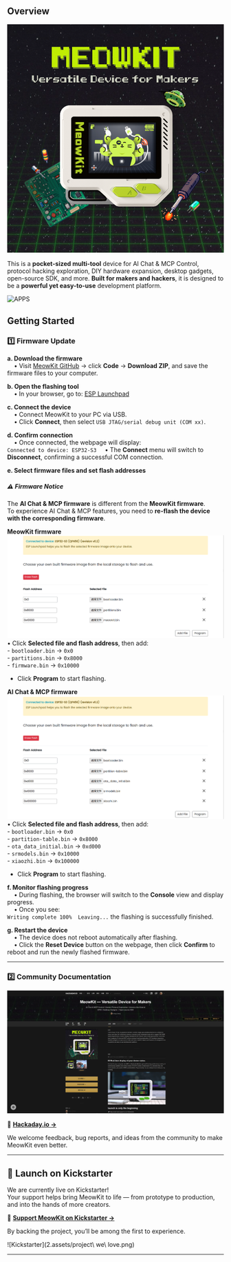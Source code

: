 ## Overview

![HEADER](2.assets/header.png)

This is a **pocket-sized multi-tool** device for AI Chat & MCP Control, protocol hacking exploration, DIY hardware expansion, desktop gadgets, open-source SDK, and more. **Built for makers and hackers**, it is designed to be a **powerful yet easy-to-use** development platform.

![APPS](2.assets/apps_list.png)

## Getting Started

### 1️⃣ Firmware Update

**a. Download the firmware**  
&nbsp;&nbsp;&nbsp;&nbsp;• Visit [MeowKit GitHub](https://github.com/happy-mingo/MeowKit) → click **Code** → **Download ZIP**, and save the firmware files to your computer.


**b. Open the flashing tool**  
&nbsp;&nbsp;&nbsp;&nbsp;• In your browser, go to: [ESP Launchpad](https://espressif.github.io/esp-launchpad/)  

**c. Connect the device**  
&nbsp;&nbsp;&nbsp;&nbsp;• Connect MeowKit to your PC via USB.  
&nbsp;&nbsp;&nbsp;&nbsp;• Click **Connect**, then select `USB JTAG/serial debug unit (COM xx)`.  

**d. Confirm connection**  
&nbsp;&nbsp;&nbsp;&nbsp;• Once connected, the webpage will display:  
     ```
     Connected to device: ESP32-S3
     ```
&nbsp;&nbsp;&nbsp;&nbsp;• The **Connect** menu will switch to **Disconnect**, confirming a successful COM connection.  

**e. Select firmware files and set flash addresses**
  ##### ⚠️ Firmware Notice

The **AI Chat & MCP firmware** is different from the **MeowKit firmware**.  
To experience AI Chat & MCP features, you need to **re-flash the device with the corresponding firmware**.

   **MeowKit firmware**
    ![FLASH](2.assets/flash_1.png)
   • Click **Selected file and flash address**, then add:  
     - `bootloader.bin` → `0x0`  
     - `partitions.bin` → `0x8000`  
     - `firmware.bin` → `0x10000`  
   - Click **Program** to start flashing.  

   **AI Chat & MCP firmware**
   ![FLASH](2.assets/flash_2.png)
   • Click **Selected file and flash address**, then add:  
     - `bootloader.bin` → `0x0`  
     - `partition-table.bin` → `0x8000`  
     - `ota_data_initial.bin` → `0xd000`  
     - `srmodels.bin` → `0x10000`  
     - `xiaozhi.bin` → `0x100000`  
   - Click **Program** to start flashing.  

**f. Monitor flashing progress**  
&nbsp;&nbsp;&nbsp;&nbsp;• During flashing, the browser will switch to the **Console** view and display progress.  
&nbsp;&nbsp;&nbsp;&nbsp;• Once you see:  
     ```
     Writing complete 100% 
     Leaving...
     ```
     the flashing is successfully finished.  

**g. Restart the device**  
&nbsp;&nbsp;&nbsp;&nbsp;• The device does not reboot automatically after flashing.  
&nbsp;&nbsp;&nbsp;&nbsp;• Click the **Reset Device** button on the webpage, then click **Confirm** to reboot and run the newly flashed firmware.  

---

### 2️⃣ Community Documentation

![Hackaday.io](2.assets/hackaday.io.png)

🔗 **[Hackaday.io →](https://hackaday.io/project/204067-meowkit-versatile-device-for-makers)**

We welcome feedback, bug reports, and ideas from the community to make MeowKit even better.  

---
## 🚀 Launch on Kickstarter

We are currently live on Kickstarter!  
Your support helps bring MeowKit to life — from prototype to production, and into the hands of more creators.

🎯 **[Support MeowKit on Kickstarter →](https://www.kickstarter.com/projects/whitecliff/meowkit-versatile-device-for-makers)**

By backing the project, you’ll be among the first to experience.

![Kickstarter](2.assets/project\ we\ love.png)

---

